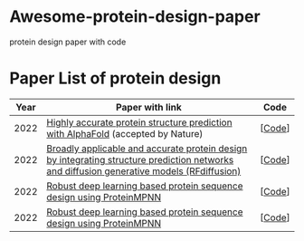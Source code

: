 # Awesome-protein-design-paper
protein design paper with code
# Paper List of protein design



| Year | Paper with link                                              | Code                                                         |
| :--: | ------------------------------------------------------------ | ------------------------------------------------------------ |
| 2022 | [Highly accurate protein structure prediction with AlphaFold](https://www.nature.com/articles/s41586-021-03819-2) (accepted by Nature) | [[Code](https://github.com/lucidrains/alphafold2)] |                                                            |
| 2022 | [Broadly applicable and accurate protein design by integrating structure prediction networks and diffusion generative models (RFdiffusion)](https://www.biorxiv.org/content/10.1101/2022.12.09.519842v1) | [[Code](https://github.com/RosettaCommons/RFdiffusion)]            | 
| 2022 | [Robust deep learning based protein sequence design using ProteinMPNN](https://www.biorxiv.org/content/10.1101/2022.06.03.494563v1) | [[Code](https://github.com/dauparas/ProteinMPNN)] |                                                            |
| 2022 | [Robust deep learning based protein sequence design using ProteinMPNN](https://www.biorxiv.org/content/10.1101/2022.06.03.494563v1) | [[Code](https://github.com/dauparas/ProteinMPNN)] |                                                            |


